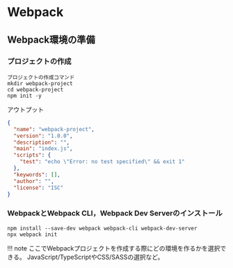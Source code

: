 # Webpack

## Webpack環境の準備

### プロジェクトの作成

```shell
プロジェクトの作成コマンド
mkdir webpack-project
cd webpack-project
npm init -y
```

アウトプット
```json
{
  "name": "webpack-project",
  "version": "1.0.0",
  "description": "",
  "main": "index.js",
  "scripts": {
    "test": "echo \"Error: no test specified\" && exit 1"
  },
  "keywords": [],
  "author": "",
  "license": "ISC"
}
```

### WebpackとWebpack CLI，Webpack Dev Serverのインストール

```
npm install --save-dev webpack webpack-cli webpack-dev-server
npx webpack init
```

!!! note
    ここでWebpackプロジェクトを作成する際にどの環境を作るかを選択できる。
    JavaScript/TypeScriptやCSS/SASSの選択など。